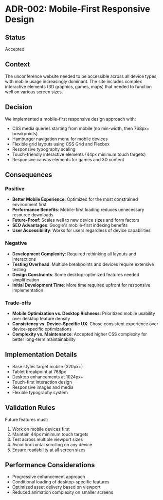# ADR-002: Mobile-First Responsive Design

## Status
Accepted

## Context
The unconference website needed to be accessible across all device types, with mobile usage increasingly dominant. The site includes complex interactive elements (3D graphics, games, maps) that needed to function well on various screen sizes.

## Decision
We implemented a mobile-first responsive design approach with:
- CSS media queries starting from mobile (no min-width, then 768px+ breakpoints)
- Hamburger navigation menu for mobile devices
- Flexible grid layouts using CSS Grid and Flexbox
- Responsive typography scaling
- Touch-friendly interactive elements (44px minimum touch targets)
- Responsive canvas elements for games and 3D content

## Consequences

### Positive
- **Better Mobile Experience**: Optimized for the most constrained environment first
- **Performance Benefits**: Mobile-first loading reduces unnecessary resource downloads
- **Future-Proof**: Scales well to new device sizes and form factors
- **SEO Advantages**: Google's mobile-first indexing benefits
- **User Accessibility**: Works for users regardless of device capabilities

### Negative
- **Development Complexity**: Required rethinking all layouts and interactions
- **Testing Overhead**: Multiple breakpoints and devices require extensive testing
- **Design Constraints**: Some desktop-optimized features needed simplification
- **Initial Development Time**: More time required upfront for responsive implementation

### Trade-offs
- **Mobile Optimization vs. Desktop Richness**: Prioritized mobile usability over desktop feature density
- **Consistency vs. Device-Specific UX**: Chose consistent experience over device-specific optimizations
- **Complexity vs. Maintenance**: Accepted higher CSS complexity for better long-term maintainability

## Implementation Details
- Base styles target mobile (320px+)
- Tablet breakpoint at 768px
- Desktop enhancements at 1024px+
- Touch-first interaction design
- Responsive images and media
- Flexible typography system

## Validation Rules
Future features must:
1. Work on mobile devices first
2. Maintain 44px minimum touch targets
3. Test across multiple viewport sizes
4. Avoid horizontal scrolling on any device
5. Ensure readability at all screen sizes

## Performance Considerations
- Progressive enhancement approach
- Conditional loading of desktop-specific features
- Optimized asset delivery based on viewport
- Reduced animation complexity on smaller screens